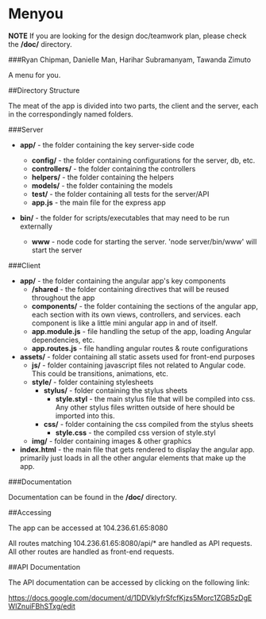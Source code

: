 Menyou
======

**NOTE** If you are looking for the design doc/teamwork plan, please check the **/doc/** directory.

###Ryan Chipman, Danielle Man, Harihar Subramanyam, Tawanda Zimuto

A menu for you.

##Directory Structure

The meat of the app is divided into two parts, the client and the server, each in the correspondingly named folders.

###Server

- **app/** - the folder containing the key server-side code
  - **config/** - the folder containing configurations for the server, db, etc.
  - **controllers/** - the folder containing the controllers
  - **helpers/** - the folder containing the helpers
  - **models/** - the folder containing the models
  - **test/** - the folder containing all tests for the server/API
  - **app.js** - the main file for the express app

- **bin/** - the folder for scripts/executables that may need to be run externally
  - **www** - node code for starting the server. 'node server/bin/www' will start the server

###Client

- **app/** - the folder containing the angular app's key components
  - **/shared** - the folder containing directives that will be reused throughout the app
  - **components/** - the folder containing the sections of the angular app, each section with its own views, controllers, and services. each component is like a little mini angular app in and of itself.
  - **app.module.js** - file handling the setup of the app, loading Angular dependencies, etc.
  - **app.routes.js** - file handling angular routes & route configurations
- **assets/** - folder containing all static assets used for front-end purposes
  - **js/** - folder containing javascript files not related to Angular code. This could be transitions, animations, etc.
  - **style/** - folder containing stylesheets
    - **stylus/** - folder containing the stylus sheets
      - **style.styl** - the main stylus file that will be compiled into css. Any other stylus files written outside of here should be imported into this.
    - **css/** - folder containing the css compiled from the stylus sheets
      - **style.css** - the compiled css version of style.styl
  - **img/** - folder containing images & other graphics
- **index.html** - the main file that gets rendered to display the angular app. primarily just loads in all the other angular elements that make up the app.

###Documentation

Documentation can be found in the **/doc/** directory.

##Accessing

The app can be accessed at 104.236.61.65:8080

All routes matching 104.236.61.65:8080/api/\* are handled as API requests.
All other routes are handled as front-end requests.

##API Documentation

The API documentation can be accessed by clicking on the following link:

https://docs.google.com/document/d/1DDVklyfrSfcfKjzs5Morc1ZGB5zDgEWIZnuiFBhSTxg/edit
